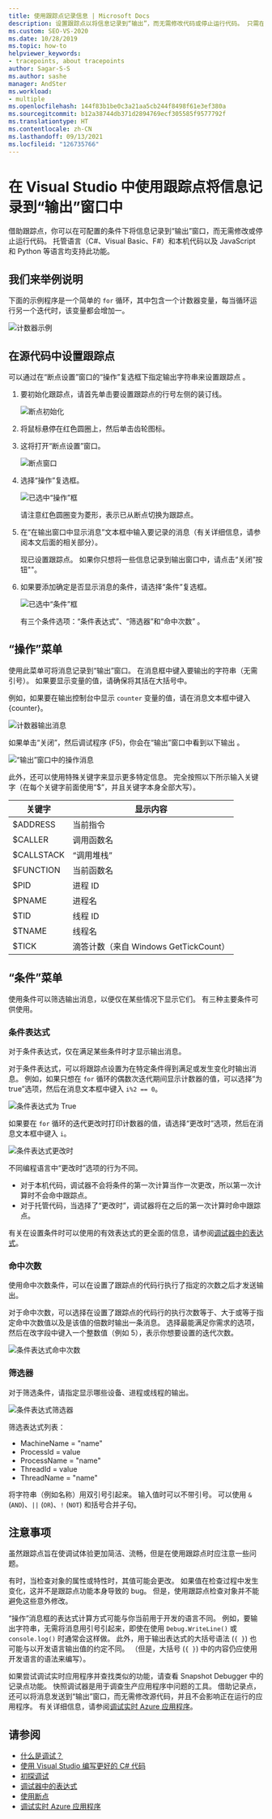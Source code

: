 ```yaml
---
title: 使用跟踪点记录信息 | Microsoft Docs
description: 设置跟踪点以将信息记录到“输出”，而无需修改代码或停止运行代码。 只需在“断点设置”下的“操作”复选框下指定输出字符串。
ms.custom: SEO-VS-2020
ms.date: 10/28/2019
ms.topic: how-to
helpviewer_keywords:
- tracepoints, about tracepoints
author: Sagar-S-S
ms.author: sashe
manager: AndSter
ms.workload:
- multiple
ms.openlocfilehash: 144f83b1be0c3a21aa5cb244f8498f61e3ef380a
ms.sourcegitcommit: b12a38744db371d2894769ecf305585f9577792f
ms.translationtype: HT
ms.contentlocale: zh-CN
ms.lasthandoff: 09/13/2021
ms.locfileid: "126735766"
---
```

# <a name="log-info-to-the-output-window-using-tracepoints-in-visual-studio"></a>在 Visual Studio 中使用跟踪点将信息记录到“输出”窗口中

借助跟踪点，你可以在可配置的条件下将信息记录到“输出”窗口，而无需修改或停止运行代码。 托管语言（C#、Visual Basic、F#）和本机代码以及 JavaScript 和 Python 等语言均支持此功能。

## <a name="let39s-take-an-example"></a>我们来举例说明

下面的示例程序是一个简单的 `for` 循环，其中包含一个计数器变量，每当循环运行另一个迭代时，该变量都会增加一。

![计数器示例](../debugger/media/counterexample.png "计数器示例")

## <a name="set-tracepoints-in-source-code"></a>在源代码中设置跟踪点

可以通过在“断点设置”窗口的“操作”复选框下指定输出字符串来设置跟踪点 。

1. 要初始化跟踪点，请首先单击要设置跟踪点的行号左侧的装订线。

   ![断点初始化](../debugger/media/breakpointinitialization.png "断点初始化")

2. 将鼠标悬停在红色圆圈上，然后单击齿轮图标。
3. 这将打开“断点设置”窗口。

   ![断点窗口](../debugger/media/breakpointwindow.png "断点窗口")

4. 选择“操作”复选框。

   ![已选中“操作”框](../debugger/media/checkedactionsbox.png "已选中“操作”框")

   请注意红色圆圈变为菱形，表示已从断点切换为跟踪点。

5. 在“在输出窗口中显示消息”文本框中输入要记录的消息（有关详细信息，请参阅本文后面的相关部分）。

   现已设置跟踪点。 如果你只想将一些信息记录到输出窗口中，请点击“关闭”按钮&quot;&quot;。

6. 如果要添加确定是否显示消息的条件，请选择“条件”复选框。

   ![已选中“条件”框](../debugger/media/checkedconditionsbox.png "已选中“条件”框")

   有三个条件选项：“条件表达式”、“筛选器”和“命中次数”  。

## <a name="actions-menu"></a>“操作”菜单

使用此菜单可将消息记录到“输出”窗口。 在消息框中键入要输出的字符串（无需引号）。 如果要显示变量的值，请确保将其括在大括号中。

例如，如果要在输出控制台中显示 `counter` 变量的值，请在消息文本框中键入 {counter}。

![计数器输出消息](../debugger/media/counteroutputmessage.png "计数器输出消息")

如果单击“关闭”，然后调试程序 (F5)，你会在“输出”窗口中看到以下输出 。

![“输出”窗口中的操作消息](../debugger/media/actionsmessageinoutputwindow.png "“输出”窗口中的操作消息")

此外，还可以使用特殊关键字来显示更多特定信息。 完全按照以下所示输入关键字（在每个关键字前面使用“$”，并且关键字本身全部大写）。

| 关键字 | 显示内容 |
| --- | --- |
| $ADDRESS | 当前指令 |
| $CALLER | 调用函数名 |
| $CALLSTACK | “调用堆栈” |
| $FUNCTION | 当前函数名 |
| $PID | 进程 ID |
| $PNAME | 进程名 |
| $TID | 线程 ID |
| $TNAME   | 线程名 |
| $TICK | 滴答计数（来自 Windows GetTickCount） |

## <a name="conditions-menu"></a>“条件”菜单

使用条件可以筛选输出消息，以便仅在某些情况下显示它们。 有三种主要条件可供使用。

### <a name="conditional-expression"></a>条件表达式
对于条件表达式，仅在满足某些条件时才显示输出消息。

对于条件表达式，可以将跟踪点设置为在特定条件得到满足或发生变化时输出消息。 例如，如果只想在 `for` 循环的偶数次迭代期间显示计数器的值，可以选择“为 true”选项，然后在消息文本框中键入 `i%2 == 0`。

![条件表达式为 True](../debugger/media/conditionalexpressionistrue.png "条件表达式为 True")

如果要在 `for` 循环的迭代更改时打印计数器的值，请选择“更改时”选项，然后在消息文本框中键入 `i`。

![条件表达式更改时](../debugger/media/conditionalexpressionwhenchanged.png "条件表达式更改时")

不同编程语言中“更改时”选项的行为不同。

- 对于本机代码，调试器不会将条件的第一次计算当作一次更改，所以第一次计算时不会命中跟踪点。
- 对于托管代码，当选择了“更改时”，调试器将在之后的第一次计算时命中跟踪点。

有关在设置条件时可以使用的有效表达式的更全面的信息，请参阅[调试器中的表达式](expressions-in-the-debugger.md)。

### <a name="hit-count"></a>命中次数
使用命中次数条件，可以在设置了跟踪点的代码行执行了指定的次数之后才发送输出。

对于命中次数，可以选择在设置了跟踪点的代码行的执行次数等于、大于或等于指定命中次数值以及是该值的倍数时输出一条消息。 选择最能满足你需求的选项，然后在改字段中键入一个整数值（例如 5），表示你想要设置的迭代次数。

![条件表达式命中次数](../debugger/media/conditionalexpressionhitcount.png "条件表达式命中次数")

### <a name="filter"></a>筛选器
对于筛选条件，请指定显示哪些设备、进程或线程的输出。

![条件表达式筛选器](../debugger/media/conditionalexpressionfilter.png "条件表达式筛选器")

筛选表达式列表：

- MachineName = "name"
- ProcessId = value
- ProcessName = "name"
- ThreadId = value
- ThreadName = "name"

将字符串（例如名称）用双引号引起来。 输入值时可以不带引号。 可以使用 `&` (`AND`)、`||` (`OR`)、`!` (`NOT`) 和括号合并子句。

## <a name="considerations"></a>注意事项

虽然跟踪点旨在使调试体验更加简洁、流畅，但是在使用跟踪点时应注意一些问题。

有时，当检查对象的属性或特性时，其值可能会更改。 如果值在检查过程中发生变化，这并不是跟踪点功能本身导致的 bug。 但是，使用跟踪点检查对象并不能避免这些意外修改。

“操作”消息框的表达式计算方式可能与你当前用于开发的语言不同。 例如，要输出字符串，无需将消息用引号引起来，即使在使用 `Debug.WriteLine()` 或 `console.log()` 时通常会这样做。 此外，用于输出表达式的大括号语法 (`{ }`) 也可能与以开发语言输出值的约定不同。 （但是，大括号 (`{ }`) 中的内容仍应使用开发语言的语法来编写）。

如果尝试调试实时应用程序并查找类似的功能，请查看 Snapshot Debugger 中的记录点功能。 快照调试器是用于调查生产应用程序中问题的工具。 借助记录点，还可以将消息发送到“输出”窗口，而无需修改源代码，并且不会影响正在运行的应用程序。 有关详细信息，请参阅[调试实时 Azure 应用程序](../debugger/debug-live-azure-applications.md)。

## <a name="see-also"></a>请参阅

- [什么是调试？](../debugger/what-is-debugging.md)
- [使用 Visual Studio 编写更好的 C# 代码](../debugger/write-better-code-with-visual-studio.md)
- [初探调试](../debugger/debugger-feature-tour.md)
- [调试器中的表达式](expressions-in-the-debugger.md)
- [使用断点](../debugger/using-breakpoints.md)
- [调试实时 Azure 应用程序](../debugger/debug-live-azure-applications.md)
